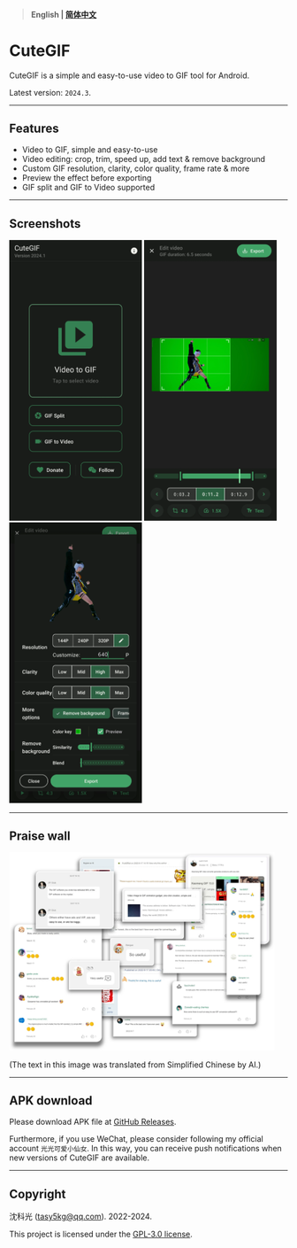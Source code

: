 > #### English | [简体中文](/assets/zh-rCN/README.md)

# CuteGIF

CuteGIF is a simple and easy-to-use video to GIF tool for Android.

Latest version: `2024.3`.

---

## Features

- Video to GIF, simple and easy-to-use
- Video editing: crop, trim, speed up, add text & remove background
- Custom GIF resolution, clarity, color quality, frame rate & more
- Preview the effect before exporting
- GIF split and GIF to Video supported

---

## Screenshots

<img src="assets/en/img1.webp" width="240"/> <img src="assets/en/img2.webp" width="240"/> <img src="assets/en/img3.webp" width="240"/>

---

## Praise wall

<img src="assets/en/img11.webp" width="480"/>

(The text in this image was translated from Simplified Chinese by AI.)

---

## APK download

Please download APK file at [GitHub Releases](https://github.com/tasy5kg/CuteGIF/releases/latest).

Furthermore, if you use WeChat, please consider following my official account `光光可爱小仙女`. In this way, you can receive push notifications when new
versions of CuteGIF are available.

---

## Copyright

沈科光 ([tasy5kg@qq.com](mailto:tasy5kg@qq.com)). 2022-2024.

This project is licensed under the [GPL-3.0 license](/COPYING).

